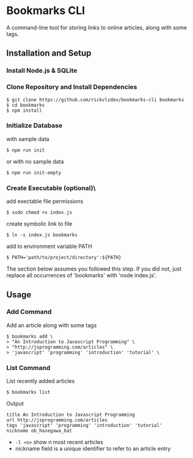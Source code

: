 # Bookmarks CLI

A command-line tool for storing links to online articles, along with some tags.

## Installation and Setup

### Install Node.js & SQLite

### Clone Repository and Install Dependencies
```
$ git clone https://github.com/rickvlzdev/bookmarks-cli bookmarks
$ cd bookmarks
$ npm install
```
### Initialize Database
with sample data
```
$ npm run init
```
or with no sample data
```
$ npm run init-empty
```

### Create Executable (optional)\
add exectable file permissions
```
$ sudo chmod +x index.js
```
create symbolic link to file
```
$ ln -s index.js bookmarks
```
add to environment variable PATH
```
$ PATH='path/to/project/directory':${PATH}
```
The section below assumes you followed this step. If you did not, just replace all occurrences of 'bookmarks' with 'node index.js'.

## Usage

### **Add** Command
Add an article along with some tags
```
$ bookmarks add \
> "An Introduction to Javascript Programming" \
> "http://jsprogramming.com/articles" \
> 'javascript' 'programming' 'introduction' 'tutorial' \
```
### **List** Command
List recently added articles
```
$ bookmarks list
```
Output
```
title An Introduction to Javascript Programming
url http://jsprogramming.com/articles
tags 'javascript' 'programming' 'introduction' 'tutorial'
nickname ob_hasegawa_bat
```
* `-l <n>` show n most recent articles
* nickname field is a unique identifier to refer to an article entry